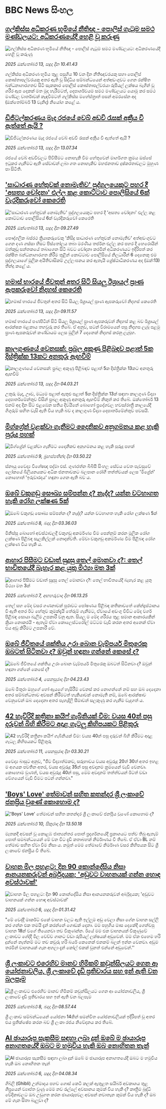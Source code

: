 # BBC News සිංහල## [ගල්කිස්ස අධිකරණ භූමියේ නීතිඥ - පොලිස් ගැටුම සමථ මණ්ඩලයට: අධිකරණයේදී හෙළි වූ කරුණු](https://www.bbc.com/sinhala/articles/cm2w3nmgygvo?at_medium=RSS&at_campaign=rss?at_campaign=githubrss)![ගල්කිස්ස අධිකරණ භූමියේ නීතිඥ - පොලිස් ගැටුම සමථ මණ්ඩලයට: අධිකරණයේදී හෙළි වූ කරුණු](https://ichef.bbci.co.uk/ace/ws/240/cpsprodpb/89b3/live/f480b7d0-a803-11f0-b741-177e3e2c2fc7.jpg)_2025 ඔක්තෝබර් 13, සඳුදා දින 10.41.43_ගල්කිස්ස අධිකරණ භූමිය තුළ පසුගිය 10 වන දින නීතිඥවරයකු සහා පොලිස් කොස්තාපල්වරයකු අතර ඇති වූ සිද්ධිය සම්බන්ධයෙන් අත්අඩංගුවට ගෙන රක්ෂිත බන්ධනාගාරගතව සිටි සැකකාර පොලිස් කොස්තාපල්වරයා රුපියල් ලක්ෂය බැගින් වූ ශරීර ඇප දෙකක් මත මුදා හැරීමටත්, දෙපාර්ශවයම සමථ මණ්ඩලයට යොමු කර සමථ මණ්ඩල වාර්තාවක් කැඳවීමටත් ගල්කිස්ස මහේස්ත්‍රාත් පසන් අමරසේන අද (ඔක්තෝම්බර් 13 වැනිදා) නියෝග කළේ ය.## [ඩිජිටල්කරණය මැද රජයේ වෙබ් අඩවි රැසක් අක්‍රීය වී ඇත්තේ ඇයි ?](https://www.bbc.com/sinhala/articles/c1lq5evr89go?at_medium=RSS&at_campaign=rss?at_campaign=githubrss)![ඩිජිටල්කරණය මැද රජයේ වෙබ් අඩවි රැසක් අක්‍රීය වී ඇත්තේ ඇයි ?](https://ichef.bbci.co.uk/ace/ws/240/cpsprodpb/da4b/live/b5fa3ec0-a833-11f0-928c-71dbb8619e94.jpg)_2025 ඔක්තෝබර් 13, සඳුදා දින 13.07.34_රජයේ වෙබ් අඩවිවලට පිවිසීමට නොහැකි වීම හේතුවෙන් මාර්ගගත ක්‍රමය ඔස්සේ ඉටුකර ගැනීමට ඇති සේවාවන් ලබා ගත නොහැකිව මහජනතාව දුෂ්කරතාවලට මුහුණ පා සිටිති.## ['සාධාරණ හේතුවක් නොමැතිව' පුද්ගලයෙකුට පහර දී 'අසත්‍ය චෝදනා' එල්ල කළ කොට්ටාව පොලිසියේ 6ක් වැරදිකරුවෝ කෙරෙති](https://www.bbc.com/sinhala/articles/c397kx024gmo?at_medium=RSS&at_campaign=rss?at_campaign=githubrss)!['සාධාරණ හේතුවක් නොමැතිව' පුද්ගලයෙකුට පහර දී 'අසත්‍ය චෝදනා' එල්ල කළ කොට්ටාව පොලිසියේ 6ක් වැරදිකරුවෝ කෙරෙති](https://ichef.bbci.co.uk/ace/ws/240/cpsprodpb/1849/live/1bb27700-a80c-11f0-b741-177e3e2c2fc7.jpg)_2025 ඔක්තෝබර් 13, සඳුදා දින 09.27.49_පෞද්ගලික බස්රථ ක්‍රියාකරුවෙකු 'කිසිදු සාධාරණ හේතුවක් නොමැතිව' අත්අඩංගුවට ගෙන දණ ගස්සා හිසට පිස්තෝලය තබා මරණීය තර්ජන එල්ල කර පහර දී හෙරොයින් මත්කුඩු සන්තකයේ තබාගෙන සිටි බවට චෝදනා කරමින් අධිකරණයට ඉදිරිපත් කර රක්ෂිත බන්ධනාගාරගත කිරීම තුළින් කොට්ටාව පොලිසියේ නිලධාරීන් 6 දෙනෙකු එම පුද්ගලයාගේ මූලික අයිතිවාසිකම්  උල්ලංඝනය කර ඇතැයි  ශ්‍රේෂ්ඨාධිකරණය අද (ඔක්:13) තීන්දු කළේ ය.## [හමාස් භාරයේ ජීවතුන් අතර සිටි සියලු ඊශ්‍රායල් ප්‍රාණ ඇපකරුවෝ නිදහස් කෙරෙති](https://www.bbc.com/sinhala/articles/cqx3j4ywvnlo?at_medium=RSS&at_campaign=rss?at_campaign=githubrss)![හමාස් භාරයේ ජීවතුන් අතර සිටි සියලු ඊශ්‍රායල් ප්‍රාණ ඇපකරුවෝ නිදහස් කෙරෙති](https://ichef.bbci.co.uk/ace/ws/240/cpsprodpb/2eee/live/8712e4a0-a814-11f0-928c-71dbb8619e94.jpg)_2025 ඔක්තෝබර් 13, සඳුදා දින 09.11.57_හමාස් භාරයේ පණපිටින් සිටි සියලු ඊශ්‍රායල් ප්‍රාණ ඇපකරුවන් නිදහස් කළ බව ඊශ්‍රායල් ආරක්ෂක බළකාය තහවුරු කර තිබේ.
ඒ අනුව, සටන් විරාමයෙන් පසු නිදහස ලැබූ පළමු ප්‍රාණ ඇපකරුවන් කණ්ඩායම ලෙස මුලින් 7 දෙනෙක් නිදහස් කරනු ලැබූහ.## [කාලගුණයේ වෙනසක්: ප්‍රබල අකුණු පිළිබඳව පළාත් 5ක දිස්ත්‍රික්ක 13කට අනතුරු ඇඟවීම්](https://www.bbc.com/sinhala/articles/c74jlmzvld3o?at_medium=RSS&at_campaign=rss?at_campaign=githubrss)![කාලගුණයේ වෙනසක්: ප්‍රබල අකුණු පිළිබඳව පළාත් 5ක දිස්ත්‍රික්ක 13කට අනතුරු ඇඟවීම්](https://ichef.bbci.co.uk/ace/ws/240/cpsprodpb/8c34/live/2dd333c0-a7e9-11f0-8401-3fa737f1a855.jpg)_2025 ඔක්තෝබර් 13, සඳුදා දින 04.03.21_උතුරු මැද, ඌව, මධ්‍යම පළාත් ඇතුළු පළාත් 5ක දිස්ත්‍රික්ක 13ක් සඳහා කාලගුණ විද්‍යා දෙපාර්තමේන්තුව විසින් ප්‍රබල අකුණු අනතුරු ඇඟවීම් නිකුත් කර තිබේ. ඔක්තෝබර් 13 එනම් අද දින සිට එළඹෙන සතිය දිවයිනේ බොහෝ ප්‍රදේශවල හවස/රාත්‍රී කාලයේදී ගිගුරුම් සහිත වැසි ඇති විය හැකි බව ද කාලගුණ විද්‍යා දෙපාර්තමේන්තුව පවසයි.## [මිග්ග්‍රේන් වළක්වා ගැනීමට දෛනිකව අනුගමනය කළ හැකි පුරුදු පහක්](https://www.bbc.com/sinhala/articles/c237xmen7yno?at_medium=RSS&at_campaign=rss?at_campaign=githubrss)![මිග්ග්‍රේන් වළක්වා ගැනීමට දෛනිකව අනුගමනය කළ හැකි පුරුදු පහක්](https://ichef.bbci.co.uk/ace/ws/240/cpsprodpb/d56e/live/78dc6300-a2a8-11f0-b741-177e3e2c2fc7.jpg)_2025 ඔක්තෝබර් 9, බ්‍රහස්පතින්දා දින 03.50.22_ස්නායු වෛද්‍ය විශේෂඥ පද්මා එස්. ගුණරත්න බීබීසී සිංහල සේවය වෙත පැවසුවේ ලෝකයේ බිලියනයකට අධික ජනතාවකට බලපාන රෝගී තත්ත්වයක් ලෙස 'මිග්‍රේන්' නොහොත් 'ඉරුවාරදය' හඳුනා ගෙන ඇති බව ය.## [ඔබේ වකුගඩු සෞඛ්‍ය සම්පන්න ද? නැද්ද? යන්න වටහාගත හැකි රෝග ලක්ෂණ 5ක්](https://www.bbc.com/sinhala/articles/cx2j9z941kyo?at_medium=RSS&at_campaign=rss?at_campaign=githubrss)![ඔබේ වකුගඩු සෞඛ්‍ය සම්පන්න ද? නැද්ද? යන්න වටහාගත හැකි රෝග ලක්ෂණ 5ක්](https://ichef.bbci.co.uk/ace/ws/240/cpsprodpb/d3ef/live/407136d0-9e02-11f0-92db-77261a15b9d2.jpg)_2025 ඔක්තෝබර් 8, බදාදා දින 03.36.03_මිනිස්සු බොහෝ අවස්ථාවලදී වකුගඩු අකර්මණ්‍ය වීම පෙන්නුම් කරන මූලික රෝග ලක්ෂණ පිළිබඳ සැලකිල්ලක් නොදක්වති. මේවා වකුගඩු අකර්මණ්‍ය වීම පිළිබඳ රෝග ලක්ෂණ විය හැකි ය.## [ආහාර පිසීමට වඩාත් සුදුසු තෙල් මොනවා ද?: තෙල් භාවිතයේදී බැහැර කළ යුතු මිථ්‍යා මත 3ක්](https://www.bbc.com/sinhala/articles/cx2j123012vo?at_medium=RSS&at_campaign=rss?at_campaign=githubrss)![ආහාර පිසීමට වඩාත් සුදුසු තෙල් මොනවා ද?: තෙල් භාවිතයේදී බැහැර කළ යුතු මිථ්‍යා මත 3ක්](https://ichef.bbci.co.uk/ace/ws/240/cpsprodpb/cecb/live/f253c650-9dea-11f0-b3aa-f94b46cdf49f.jpg)_2025 ඔක්තෝබර් 7, අඟහරුවාදා දින 06.13.25_තෙල් සහ මේද වසර ගණනාවක් පුරාවට පෝෂණය පිළිබඳ කතිකාවතේ කේන්ද්‍රස්ථානය වී ඇති අතර ඊට හේතුව කුමක්දැයි තේරුම් ගැනීමට, ඒවායේ අඩංගු විවිධ මේද වර්ග පිළිබඳ සොයා බැලීම උපකාරී වනු ඇත.
සියලු ම මේද ශරීරය තුළ සමාන ආකාරයකින් ක්‍රියා නොකරයි - ඇතැම් ඒවා කොලෙස්ටරෝල් මට්ටම වැඩි කරන අතර අනෙක් ඒවා එය අඩු කිරීමට උපකාරී වේ.## [ඔබේ ජීවිතයේ ශක්තිය උරා බොන වැම්පයර් මිතුරෙකු ඔබටත් සිටිනවා ද? ඔවුන් හඳුනා ගන්නේ කෙසේ ද?](https://www.bbc.com/sinhala/articles/cnvrpvj6ml5o?at_medium=RSS&at_campaign=rss?at_campaign=githubrss)![ඔබේ ජීවිතයේ ශක්තිය උරා බොන වැම්පයර් මිතුරෙකු ඔබටත් සිටිනවා ද? ඔවුන් හඳුනා ගන්නේ කෙසේ ද?](https://ichef.bbci.co.uk/ace/ws/240/cpsprodpb/cdc4/live/5d2d5b20-9f7c-11f0-928c-71dbb8619e94.jpg)_2025 ඔක්තෝබර් 4, සෙනසුරාදා දින 04.23.43_ඔබේ මිතුරා ඔහුගේ හෝ ඇයගේ හැසිරීම් වෙනස් කර නොගන්නේ නම් සහ ඔබ දෙදෙනා අතර සම්බන්ධතාව අවසන් කිරීමටත් හැකියාවක් නොමැති නම්, ඔබේ ආරක්ෂාව වෙනුවෙන් ඔබ දෙදෙනා අතර පැහැදිලි සීමාවන් සලකුණු කර ගැනීම වැදගත් ය.## [42 හැවිරිදි කත්‍රිනා කයිෆ් ගැබිනියක් වීම: වයස 40න් පසු දරුවන් බිහි කිරීමට අදාළ ගැටලු කිහිපයකට පිළිතුරු](https://www.bbc.com/sinhala/articles/c1l8389zjn6o?at_medium=RSS&at_campaign=rss?at_campaign=githubrss)![42 හැවිරිදි කත්‍රිනා කයිෆ් ගැබිනියක් වීම: වයස 40න් පසු දරුවන් බිහි කිරීමට අදාළ ගැටලු කිහිපයකට පිළිතුරු](https://ichef.bbci.co.uk/ace/ws/240/cpsprodpb/fd04/live/ca955ac0-9d22-11f0-92db-77261a15b9d2.png)_2025 ඔක්තෝබර් 11, සෙනසුරාදා දින 03.30.21_වෛද්‍ය බාසුට අනුව, "ජීව විද්‍යාත්මකව, සරුභාවය වයස අවුරුදු 20ත් 30ත් අතර ඉහළ ම අගයක පවතින අතර, වයස අවුරුදු 35න් පසු අවදානම ක්‍රමයෙන් වැඩි වෙනවා. කොහොම වුණත්, වයස අවුරුදු 40න් පසු, මෙම අවදානම් තත්ත්වයන් ඊටත් වඩා වේගයෙන් වැඩි වීමට පටන් ගන්නවා."## ['Boys' Love' තේමාවන් සහිත කතන්දර ශ්‍රී ලංකාවේ ජනප්‍රිය වුණේ කොහොම ද?](https://www.bbc.com/sinhala/articles/czrp5m5j46vo?at_medium=RSS&at_campaign=rss?at_campaign=githubrss)!['Boys' Love' තේමාවන් සහිත කතන්දර ශ්‍රී ලංකාවේ ජනප්‍රිය වුණේ කොහොම ද?](https://ichef.bbci.co.uk/ace/ws/240/cpsprodpb/ad4f/live/ca1e47c0-a5ae-11f0-bce4-d9d16b79c0d6.png)_2025 ඔක්තෝබර් 10, සිකුරාදා දින 13.50.18_මෑතකදී අවසන් වූ කොළඹ ජාත්‍යන්තර පොත් ප්‍රදර්ශනයේදී ප්‍රකාශයට පත්ව තිබු ඇතැම් පොත් සමබන්ධයෙන් මේ වන විට දැඩි කතාබහක් නිර්මාණය වී තිබේ. ඒ ඒවා BL නම් තේමාව සහිත ඒවා වීම නිසා ය. නමුත් මෙම තේමාවේ නිර්මාණ වසර කිහිපයක සිට ශ්‍රී ලංකාවේ ජනප්‍රිය වී තිබේ.## [වාහන මිල පහළට: දින 90 කොන්දේසිය නිසා ආනයනකරුවන් අර්බුදයක; 'අඩුවට වාහනයක් ගන්න හොඳ අවස්ථාවක්'](https://www.bbc.com/sinhala/articles/cm2zr4z0xkxo?at_medium=RSS&at_campaign=rss?at_campaign=githubrss)![වාහන මිල පහළට: දින 90 කොන්දේසිය නිසා ආනයනකරුවන් අර්බුදයක; 'අඩුවට වාහනයක් ගන්න හොඳ අවස්ථාවක්'](https://ichef.bbci.co.uk/ace/ws/240/cpsprodpb/f51c/live/a549e7b0-a04f-11f0-b687-23a5afa8b42e.jpg)_2025 ඔක්තෝබර් 6, සඳුදා දින 01.31.42_"මේ වෙද්දී මාර්කට් එකේ වාහන වලට ඇති ඉල්ලුම අඩු වෙලා නිසා ගේන වාහන සල්ලි කර ගන්න එක තමයි දැන් කරන්නේ ගොඩක් දෙනා. මම පහුගිය මාස දෙකේදී ගෙන්වපු වාහන 18ක් වගේ තියෙනවා තව විකුණන්න. ඊයේ මම එක වාහනයක් විකුණුවේ ලංකාවට ගේද්දී මිල වෙච්ච ගානට වඩා රුපියල් ලක්ෂයක් අඩුවෙන්. මම ඒක එහෙම හරි දුන්නේ නැත්නම් මට තව කවුරු හරි බයර් කෙනෙක් එනකම් බලන් ඉන්න වෙනවා. අඩුම තරමින් වාහනයක් ගැන අහලා දැන් කෝල් එකක් වුනත් එන්නේ අඩුවෙන්.''## [ශ්‍රී ලංකාවට එරෙහිව මානව හිමිකම් කවුන්සිලයට ගෙන ආ යෝජනාවලිය, ශ්‍රී ලංකාවේ දැඩි ප්‍රතිචාරය සහ ඉන් ඇති වන බලපෑම](https://www.bbc.com/sinhala/articles/cp3vke41k14o?at_medium=RSS&at_campaign=rss?at_campaign=githubrss)![ශ්‍රී ලංකාවට එරෙහිව මානව හිමිකම් කවුන්සිලයට ගෙන ආ යෝජනාවලිය, ශ්‍රී ලංකාවේ දැඩි ප්‍රතිචාරය සහ ඉන් ඇති වන බලපෑම](https://ichef.bbci.co.uk/ace/ws/240/cpsprodpb/6f68/live/2c248800-a378-11f0-9261-e164f2f40295.jpg)_2025 ඔක්තෝබර් 8, බදාදා දින 08.57.44_ශ්‍රී ලංකාව සම්බන්ධයෙන් යෝජනා 14කින් සමන්විත යෝජනාවලියක් ඉදිරිපත් වූ අතර එය ප්‍රතික්ෂේප කරන බව ශ්‍රී ලංකා රජය නිවේදනය කර තිබේ.## [AI ඡායාරූප සැකසීම සඳහා ලබා දුන් ඔබේ ම ඡායාරූප අනාගතයේදී ඔබට ම හමුවිය හැකි ඔබ නොහිතන තැන්](https://www.bbc.com/sinhala/articles/c62n1d92y0ro?at_medium=RSS&at_campaign=rss?at_campaign=githubrss)![AI ඡායාරූප සැකසීම සඳහා ලබා දුන් ඔබේ ම ඡායාරූප අනාගතයේදී ඔබට ම හමුවිය හැකි ඔබ නොහිතන තැන්](https://ichef.bbci.co.uk/ace/ws/240/cpsprodpb/6c5c/live/7e7b0a30-a061-11f0-92db-77261a15b9d2.png)_2025 ඔක්තෝබර් 6, සඳුදා දින 04.08.34_ගිබ්ලි (Ghibli) උන්මාදය පහව ගොස් කෙටි කලක් ඇතුළත සයිබර් අවකාශය තුළ ශීඝ්‍රයෙන් ව්‍යාප්ත වුණු මෙම නව රැල්ලේ අවසානය කුමක් විය හැකි ද? කෘත්‍රිම බුද්ධි වේදිකාවලට ඔබ උඩුගත කරන ඡායාරූපවල අවසන් නවාතැන කුමක් විය හැකි ද? ඔබ මේ ගැන සිතා බැලුවා ද?